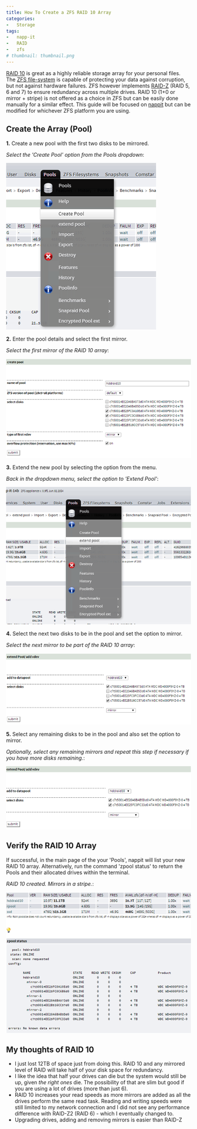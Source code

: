```yaml
---
title: How To Create a ZFS RAID 10 Array
categories:
-   Storage
tags:
-   napp-it
-   RAID
-   zfs
# thumbnail: thumbnail.png
---
```


[RAID 10](http://en.wikipedia.org/wiki/Nested_RAID_levels#RAID_1.2B0) is great as a highly reliable storage array for your personal files. The [ZFS file-system](https://docs.oracle.com/cd/E19253-01/819-5461/zfsover-2/) is capable of protecting your data against corruption, but not against hardware failures. ZFS however implements [RAID-Z](http://en.wikipedia.org/wiki/Non-standard_RAID_levels#RAID-Z) (RAID 5, 6 and 7) to ensure redundancy across multiple drives. RAID 10 (1+0 or mirror + stripe) is not offered as a choice in ZFS but can be easily done manually for a similar effect. This guide will be focused on [nappit](http://www.napp-it.org/index_en.html) but can be modified for whichever ZFS platform you are using.

<!-- more -->

## Create the Array (Pool)

**1.** Create a new pool with the first two disks to be mirrored.

_Select the 'Create Pool' option from the Pools dropdown_:

![create a new pool](11.png)

**2.** Enter the pool details and select the first mirror.

_Select the first mirror of the RAID 10 array_:

![first mirrored pair for raid 10](21.png)

**3.** Extend the new pool by selecting the option from the menu.

_Back in the dropdown menu, select the option to 'Extend Pool'_:

![extend the pool](31.png)

**4.** Select the next two disks to be in the pool and set the option to mirror.

_Select the next mirror to be part of the RAID 10 array_:

![add any mirrors to raid 10 array](41.png)

**5.** Select any remaining disks to be in the pool and also set the option to mirror.

_Optionally, select any remaining mirrors and repeat this step if necessary if you have more disks remaining._:

![add last drives to raid 10 array](5.png)

## Verify the RAID 10 Array

If successful, in the main page of the your 'Pools', nappit will list your new RAID 10 array. Alternatively, run the command 'zpool status' to return the Pools and their allocated drives within the terminal.

_RAID 10 created. Mirrors in a stripe._:

![raid 10 complete](6.png)

## My thoughts of RAID 10

*   I just lost 12TB of space just from doing this. RAID 10 and any mirrored level of RAID will take half of your disk space for redundancy.
*   I like the idea that half your drives can die but the system would still be up, given _the right ones_ die. The possibility of that are slim but good if you are using a lot of drives (more than just 6).
*   RAID 10 increases your read speeds as more mirrors are added as all the drives perform the same read task. Reading and writing speeds were still limited to my network connection and I did not see any performance difference with RAID-Z2 (RAID 6) - which I eventually changed to.
*   Upgrading drives, adding and removing mirrors is easier than RAID-Z
